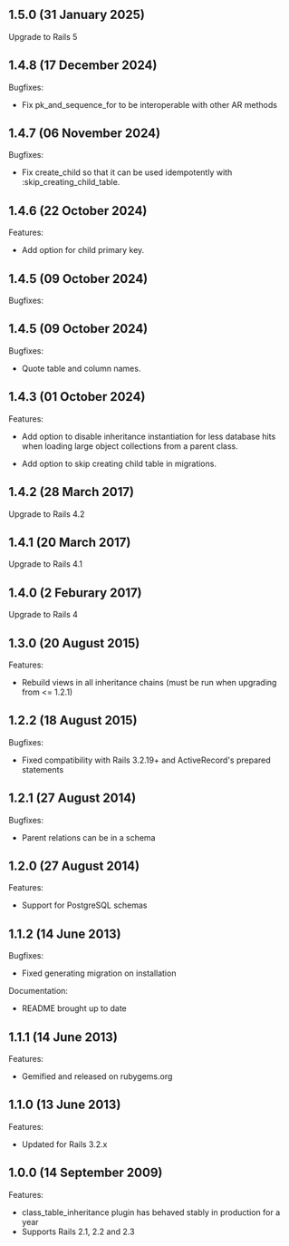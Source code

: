 ## 1.5.0 (31 January 2025)

Upgrade to Rails 5

## 1.4.8 (17 December 2024)
Bugfixes:
  - Fix pk_and_sequence_for to be interoperable with other AR methods

## 1.4.7 (06 November 2024)

Bugfixes:
  - Fix create_child so that it can be used idempotently
    with :skip_creating_child_table.

## 1.4.6 (22 October 2024)

Features:

  - Add option for child primary key.

## 1.4.5 (09 October 2024)

Bugfixes:
## 1.4.5 (09 October 2024)

Bugfixes:

  - Quote table and column names.

## 1.4.3 (01 October 2024)

Features:

  - Add option to disable inheritance instantiation for less
  database hits when loading large object collections from a
  parent class.

  - Add option to skip creating child table in migrations.

## 1.4.2 (28 March 2017)

Upgrade to Rails 4.2


## 1.4.1 (20 March 2017)

Upgrade to Rails 4.1

## 1.4.0 (2 Feburary 2017)

Upgrade to Rails 4

## 1.3.0 (20 August 2015)

Features:

  - Rebuild views in all inheritance chains (must be run when upgrading from <= 1.2.1)

## 1.2.2 (18 August 2015)

Bugfixes:

  - Fixed compatibility with Rails 3.2.19+ and ActiveRecord's prepared statements

## 1.2.1 (27 August 2014)

Bugfixes:

  - Parent relations can be in a schema

## 1.2.0 (27 August 2014)

Features:

  - Support for PostgreSQL schemas

## 1.1.2 (14 June 2013)

Bugfixes:

  - Fixed generating migration on installation

Documentation:

  - README brought up to date

## 1.1.1 (14 June 2013)

Features:

  - Gemified and released on rubygems.org

## 1.1.0 (13 June 2013)

Features:

  - Updated for Rails 3.2.x

## 1.0.0 (14 September 2009)

Features:

  - class_table_inheritance plugin has behaved stably in production for a year
  - Supports Rails 2.1, 2.2 and 2.3
